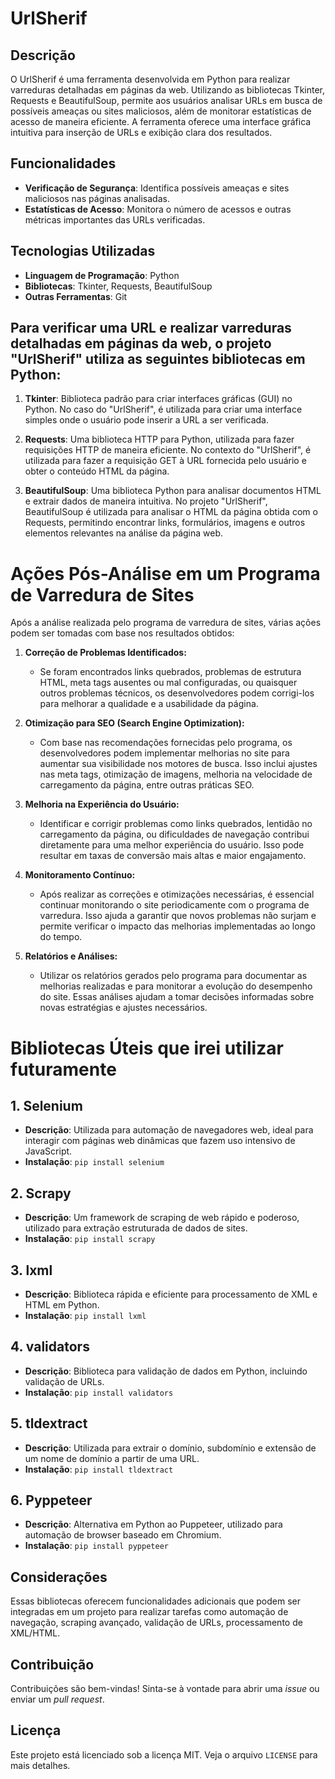 # UrlSherif

## Descrição
O UrlSherif é uma ferramenta desenvolvida em Python para realizar varreduras detalhadas em páginas da web. Utilizando as bibliotecas Tkinter, Requests e BeautifulSoup, permite aos usuários analisar URLs em busca de possíveis ameaças ou sites maliciosos, além de monitorar estatísticas de acesso de maneira eficiente. A ferramenta oferece uma interface gráfica intuitiva para inserção de URLs e exibição clara dos resultados.

## Funcionalidades
- **Verificação de Segurança**: Identifica possíveis ameaças e sites maliciosos nas páginas analisadas.
- **Estatísticas de Acesso**: Monitora o número de acessos e outras métricas importantes das URLs verificadas.

## Tecnologias Utilizadas
- **Linguagem de Programação**: Python
- **Bibliotecas**: Tkinter, Requests, BeautifulSoup
- **Outras Ferramentas**: Git

## Para verificar uma URL e realizar varreduras detalhadas em páginas da web, o projeto "UrlSherif" utiliza as seguintes bibliotecas em Python:

1. **Tkinter**: Biblioteca padrão para criar interfaces gráficas (GUI) no Python. No caso do "UrlSherif", é utilizada para criar uma interface simples onde o usuário pode inserir a URL a ser verificada.

2. **Requests**: Uma biblioteca HTTP para Python, utilizada para fazer requisições HTTP de maneira eficiente. No contexto do "UrlSherif", é utilizada para fazer a requisição GET à URL fornecida pelo usuário e obter o conteúdo HTML da página.

3. **BeautifulSoup**: Uma biblioteca Python para analisar documentos HTML e extrair dados de maneira intuitiva. No projeto "UrlSherif", BeautifulSoup é utilizada para analisar o HTML da página obtida com o Requests, permitindo encontrar links, formulários, imagens e outros elementos relevantes na análise da página web.


# Ações Pós-Análise em um Programa de Varredura de Sites

Após a análise realizada pelo programa de varredura de sites, várias ações podem ser tomadas com base nos resultados obtidos:

1. **Correção de Problemas Identificados:**
   - Se foram encontrados links quebrados, problemas de estrutura HTML, meta tags ausentes ou mal configuradas, ou quaisquer outros problemas técnicos, os desenvolvedores podem corrigi-los para melhorar a qualidade e a usabilidade da página.

2. **Otimização para SEO (Search Engine Optimization):**
   - Com base nas recomendações fornecidas pelo programa, os desenvolvedores podem implementar melhorias no site para aumentar sua visibilidade nos motores de busca. Isso inclui ajustes nas meta tags, otimização de imagens, melhoria na velocidade de carregamento da página, entre outras práticas SEO.

3. **Melhoria na Experiência do Usuário:**
   - Identificar e corrigir problemas como links quebrados, lentidão no carregamento da página, ou dificuldades de navegação contribui diretamente para uma melhor experiência do usuário. Isso pode resultar em taxas de conversão mais altas e maior engajamento.

4. **Monitoramento Contínuo:**
   - Após realizar as correções e otimizações necessárias, é essencial continuar monitorando o site periodicamente com o programa de varredura. Isso ajuda a garantir que novos problemas não surjam e permite verificar o impacto das melhorias implementadas ao longo do tempo.

5. **Relatórios e Análises:**
   - Utilizar os relatórios gerados pelo programa para documentar as melhorias realizadas e para monitorar a evolução do desempenho do site. Essas análises ajudam a tomar decisões informadas sobre novas estratégias e ajustes necessários.

# Bibliotecas Úteis que irei utilizar futuramente


## 1. Selenium
- **Descrição**: Utilizada para automação de navegadores web, ideal para interagir com páginas web dinâmicas que fazem uso intensivo de JavaScript.
- **Instalação**: `pip install selenium`

## 2. Scrapy
- **Descrição**: Um framework de scraping de web rápido e poderoso, utilizado para extração estruturada de dados de sites.
- **Instalação**: `pip install scrapy`

## 3. lxml
- **Descrição**: Biblioteca rápida e eficiente para processamento de XML e HTML em Python.
- **Instalação**: `pip install lxml`

## 4. validators
- **Descrição**: Biblioteca para validação de dados em Python, incluindo validação de URLs.
- **Instalação**: `pip install validators`

## 5. tldextract
- **Descrição**: Utilizada para extrair o domínio, subdomínio e extensão de um nome de domínio a partir de uma URL.
- **Instalação**: `pip install tldextract`

## 6. Pyppeteer
- **Descrição**: Alternativa em Python ao Puppeteer, utilizado para automação de browser baseado em Chromium.
- **Instalação**: `pip install pyppeteer`

## Considerações
Essas bibliotecas oferecem funcionalidades adicionais que podem ser integradas em um projeto para realizar tarefas como automação de navegação, scraping avançado, validação de URLs, processamento de XML/HTML.

## Contribuição
Contribuições são bem-vindas! Sinta-se à vontade para abrir uma _issue_ ou enviar um _pull request_.

## Licença
Este projeto está licenciado sob a licença MIT. Veja o arquivo `LICENSE` para mais detalhes.
